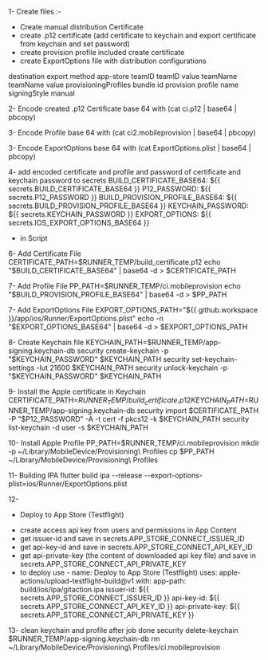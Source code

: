 
1- Create files :-
- Create manual distribution Certificate 
- create .p12 certificate (add certificate to keychain and export certificate from keychain and set password)
- create provision profile included create certificate
- create ExportOptions file with distribution configurations
 <?xml version="1.0" encoding="UTF-8"?>
<!DOCTYPE plist PUBLIC "-//Apple//DTD PLIST 1.0//EN" "http://www.apple.com/DTDs/PropertyList-1.0.dtd">
<plist version="1.0">
<dict>
	<key>destination</key>
	<string>export</string>
	<key>method</key>
	<string>app-store</string>
	<key>teamID</key>
	<string>teamID value</string>
	<key>teamName</key>
	<string>teamName value</string>
	 <key>provisioningProfiles</key>
        <dict>
          <key>bundle id</key>
          <string>provision profile name </string>
        </dict>
       <key>signingStyle</key>
       <string>manual</string>
</dict>
</plist>


2- Encode created .p12 Certificate base 64 with (cat ci.p12 | base64 | pbcopy)

3- Encode Profile  base 64 with (cat ci2.mobileprovision | base64 | pbcopy)

3- Encode ExportOptions  base 64 with (cat ExportOptions.plist | base64 | pbcopy)

4- add encoded certificate and profile and password of certificate and keychain password to secrets
BUILD_CERTIFICATE_BASE64: ${{ secrets.BUILD_CERTIFICATE_BASE64 }}
P12_PASSWORD: ${{ secrets.P12_PASSWORD }}
BUILD_PROVISION_PROFILE_BASE64: ${{ secrets.BUILD_PROVISION_PROFILE_BASE64 }}
KEYCHAIN_PASSWORD: ${{ secrets.KEYCHAIN_PASSWORD }}
EXPORT_OPTIONS: ${{ secrets.IOS_EXPORT_OPTIONS_BASE64 }}

* in Script

6-  Add Certificate File
CERTIFICATE_PATH=$RUNNER_TEMP/build_certificate.p12
echo "$BUILD_CERTIFICATE_BASE64" | base64 -d > $CERTIFICATE_PATH

7- Add Profile File
PP_PATH=$RUNNER_TEMP/ci.mobileprovision
echo "$BUILD_PROVISION_PROFILE_BASE64" | base64 -d > $PP_PATH

7- Add ExportOptions File
EXPORT_OPTIONS_PATH="${{ github.workspace }}/app/ios/Runner/ExportOptions.plist"
echo -n "$EXPORT_OPTIONS_BASE64" | base64 -d > $EXPORT_OPTIONS_PATH

8- Create Keychain file
KEYCHAIN_PATH=$RUNNER_TEMP/app-signing.keychain-db
security create-keychain -p "$KEYCHAIN_PASSWORD" $KEYCHAIN_PATH
security set-keychain-settings -lut 21600 $KEYCHAIN_PATH
security unlock-keychain -p "$KEYCHAIN_PASSWORD" $KEYCHAIN_PATH

9-  Install the Apple certificate in Keychain
CERTIFICATE_PATH=$RUNNER_TEMP/build_certificate.p12
KEYCHAIN_PATH=$RUNNER_TEMP/app-signing.keychain-db
security import $CERTIFICATE_PATH -P "$P12_PASSWORD" -A -t cert -f pkcs12 -k $KEYCHAIN_PATH
security list-keychain -d user -s $KEYCHAIN_PATH

10- Install Apple Profile
PP_PATH=$RUNNER_TEMP/ci.mobileprovision
mkdir -p ~/Library/MobileDevice/Provisioning\ Profiles
cp $PP_PATH ~/Library/MobileDevice/Provisioning\ Profiles

11-  Building IPA
flutter build ipa --release --export-options-plist=ios/Runner/ExportOptions.plist

12-
* Deploy to App Store  (Testflight)
- create access api key from users and permissions in App Content
- get issuer-id and save in secrets.APP_STORE_CONNECT_ISSUER_ID
- get api-key-id and save in secrets.APP_STORE_CONNECT_API_KEY_ID
- get  api-private-key (the content of downloaded api key file) and save in secrets.APP_STORE_CONNECT_API_PRIVATE_KEY
- to deploy  use
      - name:  Deploy to App Store  (Testflight)
        uses: apple-actions/upload-testflight-build@v1
        with:
          app-path: build/ios/ipa/gitaction.ipa
          issuer-id: ${{ secrets.APP_STORE_CONNECT_ISSUER_ID }}
          api-key-id: ${{ secrets.APP_STORE_CONNECT_API_KEY_ID }}
          api-private-key: ${{ secrets.APP_STORE_CONNECT_API_PRIVATE_KEY }}

13- clean keychain and profile after job done
security delete-keychain $RUNNER_TEMP/app-signing.keychain-db
rm ~/Library/MobileDevice/Provisioning\ Profiles/ci.mobileprovision


